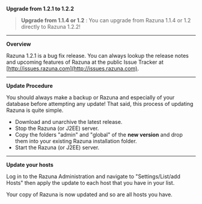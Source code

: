 **Upgrade from 1.2.1 to 1.2.2**

> **Upgrade from 1.1.4 or 1.2** : You can upgrade from Razuna 1.1.4 or 1.2 directly to Razuna 1.2.2!

___

**Overview**

Razuna 1.2.1 is a bug fix release. You can always lookup the release notes and upcoming features of Razuna at the public Issue Tracker at [http://issues.razuna.com](http://issues.razuna.com).

___

**Update Procedure**

You should always make a backup or Razuna and especially of your database before attempting any update! That said, this process of updating Razuna is quite simple.

 * Download and unarchive the latest release.
 * Stop the Razuna (or J2EE) server.
 * Copy the folders "admin" and "global" of the **new version** and drop them into your existing Razuna installation folder.
 * Start the Razuna (or J2EE) server.

___

**Update your hosts**

Log in to the Razuna Administration and navigate to "Settings/List/add Hosts" then apply the update to each host that you have in your list.

Your copy of Razuna is now updated and so are all hosts you have.




